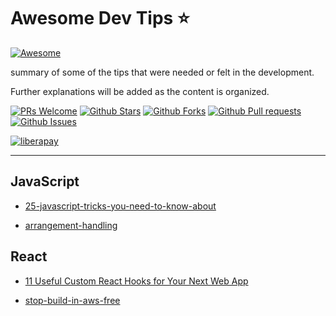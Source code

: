 # Awesome Dev Tips ⭐️

[![Awesome](https://cdn.rawgit.com/sindresorhus/awesome/d7305f38d29fed78fa85652e3a63e154dd8e8829/media/badge.svg)](https://github.com/Dev-JeromeBaek/awesome-dev-tips)

summary of some of the tips that were needed or felt in the development.

Further explanations will be added as the content is organized.

[![PRs Welcome](https://img.shields.io/badge/PRs-welcome-brightgreen.svg)](https://github.com/Dev-JeromeBaek/awesome-dev-tips/pulls)
[![Github Stars](https://img.shields.io/github/stars/Dev-JeromeBaek/awesome-dev-tips.svg?color=ff69b4)](https://github.com/Dev-JeromeBaek/awesome-dev-tips/stars)
[![Github Forks](https://img.shields.io/github/forks/Dev-JeromeBaek/awesome-dev-tips.svg?color=important)](https://github.com/Dev-JeromeBaek/awesome-dev-tips/forks)
[![Github Pull requests](https://img.shields.io/github/issues-pr/Dev-JeromeBaek/awesome-dev-tips.svg?color=blueviolet)](https://github.com/Dev-JeromeBaek/awesome-dev-tips/pulls)
[![Github Issues](https://img.shields.io/github/issues/Dev-JeromeBaek/awesome-dev-tips.svg?color=yellow)](https://github.com/Dev-JeromeBaek/awesome-dev-tips/issues)

<!--
[![Hits](https://hits.seeyoufarm.com/api/count/incr/badge.svg?url=https%3A%2F%2Fgithub.com%2FDev-Jeromebaek%2Fawesome-dev-tips&count_bg=%2379C83D&title_bg=%23555555&icon=tinder.svg&icon_color=%23EF652E&title=hits&edge_flat=false)](https://hits.seeyoufarm.com) -->

<!-- [![CII Best Practices](https://bestpractices.coreinfrastructure.org/projects/3424/badge)](https://bestpractices.coreinfrastructure.org/projects/3424) -->

[![liberapay](https://liberapay.com/assets/widgets/donate.svg)](https://liberapay.com/SeungYeob/donate)

---

## JavaScript

- [25-javascript-tricks-you-need-to-know-about](https://github.com/Dev-JeromeBaek/awesome-dev-tips/tree/master/js/25-javascript-tricks-you-need-to-know-about)

- [arrangement-handling](https://github.com/Dev-JeromeBaek/awesome-dev-tips/tree/master/js/arrangement-handling)

## React

- [11 Useful Custom React Hooks for Your Next Web App](https://blog.bitsrc.io/11-useful-custom-react-hooks-for-your-next-app-c66307cf0f0c)

- [stop-build-in-aws-free](https://github.com/Dev-Jeromebaek/awesome-dev-tips/blob/master/react/stop-build-aws-free.md)
